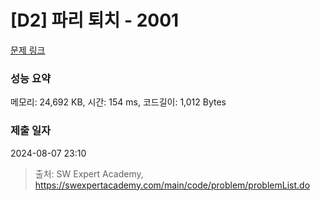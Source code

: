 # [D2] 파리 퇴치 - 2001 

[문제 링크](https://swexpertacademy.com/main/code/problem/problemDetail.do?contestProbId=AV5PzOCKAigDFAUq) 

### 성능 요약

메모리: 24,692 KB, 시간: 154 ms, 코드길이: 1,012 Bytes

### 제출 일자

2024-08-07 23:10



> 출처: SW Expert Academy, https://swexpertacademy.com/main/code/problem/problemList.do